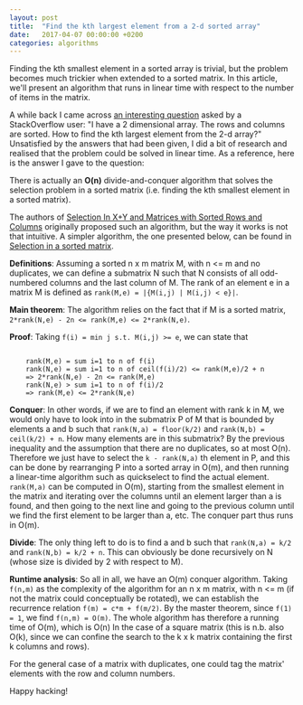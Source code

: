 ```yaml
---
layout: post
title:  "Find the kth largest element from a 2-d sorted array"
date:   2017-04-07 00:00:00 +0200
categories: algorithms
---
```

Finding the kth smallest element in a sorted array is trivial, but the problem becomes much trickier when extended to a sorted matrix. In this article, we'll present an algorithm that runs in linear time with respect to the number of items in the matrix.

A while back I came across [an interesting question](https://stackoverflow.com/questions/5940420/find-kth-largest-element-from-a-2-d-sorted-array/27194814#27194814) asked by a StackOverflow user: "I have a 2 dimensional array. The rows and columns are sorted. How to find the kth largest element from the 2-d array?" Unsatisfied by the answers that had been given, I did a bit of research and realised that the problem could be solved in linear time. As a reference, here is the answer I gave to the question:

There is actually an **O(n)** divide-and-conquer algorithm that solves the selection problem in a sorted matrix (i.e. finding the kth smallest element in a sorted matrix).

The authors of [Selection In X+Y and Matrices with Sorted Rows and Columns][1] originally proposed such an algorithm, but the way it works is not that intuitive. A simpler algorithm, the one presented below, can be found in [Selection in a sorted matrix][2].

**Definitions**: Assuming a sorted n x m matrix M, with n <= m and no duplicates, we can define a submatrix N such that N consists of all odd-numbered columns and the last column of M. The rank of an element e in a matrix M is defined as `rank(M,e) = |{M(i,j) | M(i,j) < e}|`.

**Main theorem**: The algorithm relies on the fact that if M is a sorted matrix, `2*rank(N,e) - 2n <= rank(M,e) <= 2*rank(N,e)`.

**Proof**: Taking `f(i) = min j s.t. M(i,j) >= e`, we can state that

<pre><code>
    rank(M,e) = sum i=1 to n of f(i)
    rank(N,e) = sum i=1 to n of ceil(f(i)/2) <= rank(M,e)/2 + n
    => 2*rank(N,e) - 2n <= rank(M,e)
    rank(N,e) > sum i=1 to n of f(i)/2
    => rank(M,e) <= 2*rank(N,e)
</code></pre>

**Conquer**: In other words, if we are to find an element with rank k in M, we would only have to look into in the submatrix P of M that is bounded by elements a and b such that `rank(N,a) = floor(k/2)` and `rank(N,b) = ceil(k/2) + n`. How many elements are in this submatrix? By the previous inequality and the assumption that there are no duplicates, so at most O(n). Therefore we just have to select the `k - rank(N,a)` th element in P, and this can be done by rearranging P into a sorted array in O(m), and then running a linear-time algorithm such as quickselect to find the actual element. `rank(M,a)` can be computed in O(m), starting from the smallest element in the matrix and iterating over the columns until an element larger than a is found, and then going to the next line and going to the previous column until we find the first element to be larger than a, etc. The conquer part thus runs in O(m).

**Divide**:  The only thing left to do is to find a and b such that `rank(N,a) = k/2` and `rank(N,b) = k/2 + n`. This can obviously be done recursively on N (whose size is divided by 2 with respect to M).

**Runtime analysis**: So all in all, we have an O(m) conquer algorithm. Taking `f(n,m)` as the complexity of the algorithm for an n x m matrix, with n <= m (if not the matrix could conceptually be rotated), we can establish the recurrence relation `f(m) = c*m + f(m/2)`. By the master theorem, since `f(1) = 1`, we find `f(n,m) = O(m)`. The whole algorithm has therefore a running time of O(m), which is O(n) In the case of a square matrix (this is n.b. also O(k), since we can confine the search to the k x k matrix containing the first k columns and rows). 

For the general case of a matrix with duplicates, one could tag the matrix' elements with the row and column numbers.

Happy hacking!

[1]: http://www.cse.yorku.ca/~andy/pubs/X%2BY.pdf
[2]: http://www.chaoxuprime.com/posts/2014-04-02-selection-in-a-sorted-matrix.html